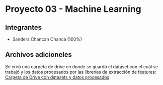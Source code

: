 # Proyecto 03 - Machine Learning

## Integrantes

- Sanders Chancan Chanca (100%)

## Archivos adicioneles

Se creó una carpeta de drive en donde se guardó el dataset con el cuál se trabajó y los datos procesados por las librerías de extracción de features:
[Carpeta de Drive con datasets y datos procesados](https://drive.google.com/drive/folders/1NIg_2rrKpoRy3jRFV9hEMnnNgE_InH0b?usp=sharing)
